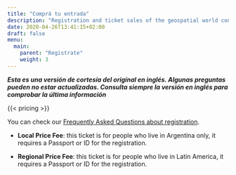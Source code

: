 ```yaml
---
title: "Comprá tu entrada"
description: "Registration and ticket sales of the geospatial world conference."
date: 2020-04-26T13:41:15+02:00
draft: false
menu:
  main:
    parent: "Registrate"
    weight: 3
---
```


***Esta es una versión de cortesía del original en inglés. Algunas preguntas pueden no estar actualizadas. Consulta siempre la versión en inglés para comprobar la última información***

{{< pricing >}}

You can check our [Frequently Asked Questions about registration](https://registration.2021.foss4g.org/OSGeo/FOSS4G/faq/).

- **Local Price Fee**: this ticket is for people who live in Argentina only, it requires a Passport or ID for the registration.

- **Regional Price Fee**: this ticket is for people who live in Latin America, it requires a Passport or ID for the registration.
